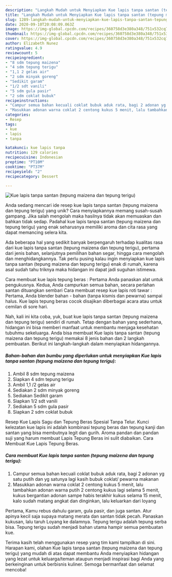 ```yaml
---
description: "Langkah Mudah untuk Menyiapkan Kue lapis tanpa santan (tepung maizena dan tepung terigu) Anti Gagal"
title: "Langkah Mudah untuk Menyiapkan Kue lapis tanpa santan (tepung maizena dan tepung terigu) Anti Gagal"
slug: 1289-langkah-mudah-untuk-menyiapkan-kue-lapis-tanpa-santan-tepung-maizena-dan-tepung-terigu-anti-gagal
date: 2020-09-10T20:08:09.063Z
image: https://img-global.cpcdn.com/recipes/360758d3e380a348/751x532cq70/kue-lapis-tanpa-santan-tepung-maizena-dan-tepung-terigu-foto-resep-utama.jpg
thumbnail: https://img-global.cpcdn.com/recipes/360758d3e380a348/751x532cq70/kue-lapis-tanpa-santan-tepung-maizena-dan-tepung-terigu-foto-resep-utama.jpg
cover: https://img-global.cpcdn.com/recipes/360758d3e380a348/751x532cq70/kue-lapis-tanpa-santan-tepung-maizena-dan-tepung-terigu-foto-resep-utama.jpg
author: Elizabeth Nunez
ratingvalue: 4.9
reviewcount: 5
recipeingredient:
- "8 sdm tepung maizena"
- "4 sdm tepung terigu"
- "1,1 2 gelas air"
- "2 sdm minyak goreng"
- "Sedikit garam"
- "1/2 sdt vanili"
- "5 sdm gula pasir"
- "2 sdm coklat bubuk"
recipeinstructions:
- "Campur semua bahan kecuali coklat bubuk aduk rata, bagi 2 adonan yg satu putih dan yg satunya lagi kasih bubuk coklat/ pewarna makanan"
- "Masukkan adonan warna coklat 2 centong kukus 5 menit, lalu tambahkan adonan warna putih 2 centong kukus lagi selama 5 menit, kukus bergantian adonan sampe habis terakhir kukus selama 15 menit, kalo sudah matang angkat dan dinginkan, lalu keluarkan dari loyang"
categories:
- Resep
tags:
- kue
- lapis
- tanpa

katakunci: kue lapis tanpa 
nutrition: 129 calories
recipecuisine: Indonesian
preptime: "PT10M"
cooktime: "PT37M"
recipeyield: "2"
recipecategory: Dessert

---
```



![Kue lapis tanpa santan (tepung maizena dan tepung terigu)](https://img-global.cpcdn.com/recipes/360758d3e380a348/751x532cq70/kue-lapis-tanpa-santan-tepung-maizena-dan-tepung-terigu-foto-resep-utama.jpg)

Anda sedang mencari ide resep kue lapis tanpa santan (tepung maizena dan tepung terigu) yang unik? Cara menyiapkannya memang susah-susah gampang. Jika salah mengolah maka hasilnya tidak akan memuaskan dan bahkan tidak sedap. Padahal kue lapis tanpa santan (tepung maizena dan tepung terigu) yang enak seharusnya memiliki aroma dan cita rasa yang dapat memancing selera kita.

Ada beberapa hal yang sedikit banyak berpengaruh terhadap kualitas rasa dari kue lapis tanpa santan (tepung maizena dan tepung terigu), pertama dari jenis bahan, selanjutnya pemilihan bahan segar, hingga cara mengolah dan menghidangkannya. Tak perlu pusing kalau ingin menyiapkan kue lapis tanpa santan (tepung maizena dan tepung terigu) enak di rumah, karena asal sudah tahu triknya maka hidangan ini dapat jadi suguhan istimewa.

Cara membuat kue lapis tepung beras : Pertama Anda panaskan alat untuk pengukusnya. Kedua, Anda campurkan semua bahan, secara perlahan santan dituangkan sembari Cara membuat resep kue lapis roti tawar : Pertama, Anda blender bahan - bahan (tanpa kismis dan pewarna) sampai halus. Kue lapis tepung beras cocok disajikan diberbagai acara atau untuk cemilan di sore hari.


Nah, kali ini kita coba, yuk, buat kue lapis tanpa santan (tepung maizena dan tepung terigu) sendiri di rumah. Tetap dengan bahan yang sederhana, hidangan ini bisa memberi manfaat untuk membantu menjaga kesehatan tubuhmu sekeluarga. Anda bisa membuat Kue lapis tanpa santan (tepung maizena dan tepung terigu) memakai 8 jenis bahan dan 2 langkah pembuatan. Berikut ini langkah-langkah dalam menyiapkan hidangannya.

<!--inarticleads1-->

##### Bahan-bahan dan bumbu yang diperlukan untuk menyiapkan Kue lapis tanpa santan (tepung maizena dan tepung terigu):

1. Ambil 8 sdm tepung maizena
1. Siapkan 4 sdm tepung terigu
1. Ambil 1,1 /2 gelas air
1. Sediakan 2 sdm minyak goreng
1. Sediakan Sedikit garam
1. Siapkan 1/2 sdt vanili
1. Sediakan 5 sdm gula pasir
1. Siapkan 2 sdm coklat bubuk


Resep Kue Lapis Sagu dan Tepung Beras Spesial Tanpa Telur. Kunci kelezatan kue lapis ini adalah kombinasi tepung beras dan tepung kanji dan santan yang bisa membutnya legit dan gurih. Aroma pandan dan pandan suji yang harum membuat Lapis Tepung Beras ini sulit diabaikan. Cara Membuat Kue Lapis Tepung Beras. 

<!--inarticleads2-->

##### Cara membuat Kue lapis tanpa santan (tepung maizena dan tepung terigu):

1. Campur semua bahan kecuali coklat bubuk aduk rata, bagi 2 adonan yg satu putih dan yg satunya lagi kasih bubuk coklat/ pewarna makanan
1. Masukkan adonan warna coklat 2 centong kukus 5 menit, lalu tambahkan adonan warna putih 2 centong kukus lagi selama 5 menit, kukus bergantian adonan sampe habis terakhir kukus selama 15 menit, kalo sudah matang angkat dan dinginkan, lalu keluarkan dari loyang


Pertama, Kamu rebus dahulu garam, gula pasir, dan juga santan. Atur apinya kecil saja supaya matang merata dan santan tidak pecah. Panaskan kukusan, lalu taruh Loyang ke dalamnya. Tepung terigu adalah tepung serba bisa. Tepung terigu sudah menjadi bahan utama hampir semua pembuatan kue. 

Terima kasih telah menggunakan resep yang tim kami tampilkan di sini. Harapan kami, olahan Kue lapis tanpa santan (tepung maizena dan tepung terigu) yang mudah di atas dapat membantu Anda menyiapkan hidangan yang lezat untuk keluarga/teman ataupun menjadi inspirasi bagi Anda yang berkeinginan untuk berbisnis kuliner. Semoga bermanfaat dan selamat mencoba!
